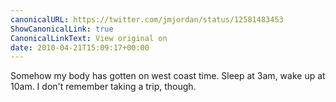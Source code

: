 ```yaml
---
canonicalURL: https://twitter.com/jmjordan/status/12581483453
ShowCanonicalLink: true
CanonicalLinkText: View original on
date: 2010-04-21T15:09:17+00:00
---
```

Somehow my body has gotten on west coast time. Sleep at 3am, wake up at 10am. I don't remember taking a trip, though.